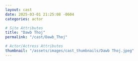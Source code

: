 ```yaml
---
layout: cast
date: 2025-03-01 21:25:08 -0604
categories: actor

# Site Attributes
title: "Dawb Thoj"
permalink: "/cast/Dawb_Thoj"

# Actor/Actress Attributes
thumbnail: "/assets/images/cast_thumbnails/Dawb Thoj.jpeg"
---
```

